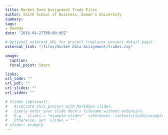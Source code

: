 ```yaml
---
title: Market Data Assignment Trade Files
author: Smith School of Business, Queen's University 
summary: 
tags:
- devmda
date: "2016-04-27T00:00:00Z"

# Optional external URL for project (replaces project detail page).
external_link: "/files/Market Data Assignment/trades.zip"

image:
  caption: 
  focal_point: Smart

links:
url_code: ""
url_pdf: ""
url_slides: ""
url_video: ""

# Slides (optional).
#   Associate this project with Markdown slides.
#   Simply enter your slide deck's filename without extension.
#   E.g. `slides = "example-slides"` references `content/slides/example-slides.md`.
#   Otherwise, set `slides = ""`.
# slides: example
---
```


